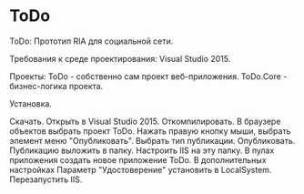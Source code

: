 # ToDo
ToDo: Прототип RIA для социальной сети.

Требования к среде проектирования: Visual Studio 2015.

Проекты:
ToDo - собственно сам проект веб-приложения.
ToDo.Core - бизнес-логика проекта.

Установка.

Скачать. Открыть в Visual Studio 2015.
Откомпилировать.
В браузере объектов выбрать проект ToDo. Нажать правую кнопку мыши, выбрать элемент меню "Опубликовать". Выбрать тип публикации.
Опубликовать. Публикацию выложить в папку. Настроить IIS на эту папку. В пулах приложения создать новое приложение ToDo. В дополнительных настройках Параметр "Удостоверение" установить в LocalSystem. Перезапустить IIS.

